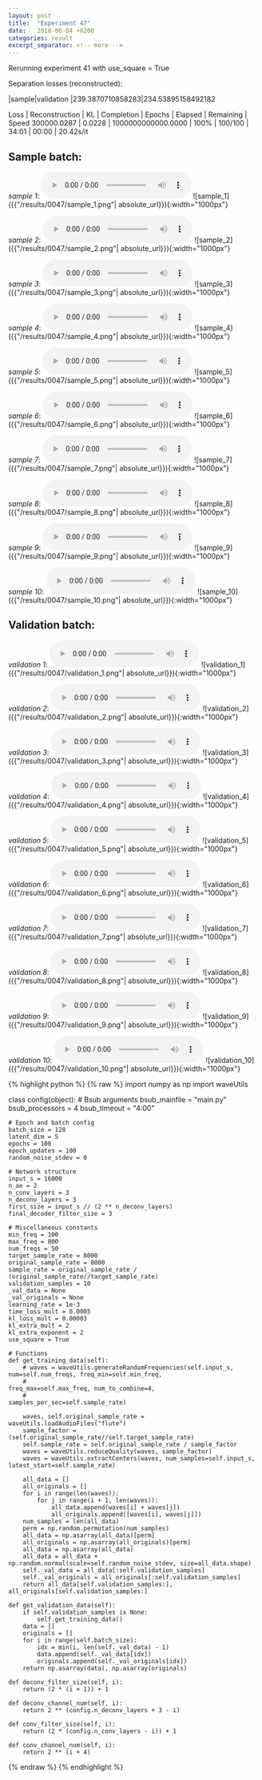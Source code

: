 ```yaml
---
layout: post
title:  "Experiment 47"
date:   2018-06-04 +0200
categories: result
excerpt_separator: <!-- more -->
---
```

Rerunning experiment 41 with use_square = True

Separation losses (reconstructed):

|sample|validation
|239.3870710858283|234.53895158492182

Loss | Reconstruction | KL | Completion | Epochs | Elapsed | Remaining | Speed
300000.0287 | 0.0228 | 1000000000000.0000 | 100% | 100/100 | 34:01 | 00:00 | 20.42s/it<!-- more -->

## **Sample batch**:
_sample 1_:
<audio src="/ResultsOverview/results/0047/sample_1.wav" controls preload></audio>
![sample_1]({{"/results/0047/sample_1.png"| absolute_url}}){:width="1000px"}

_sample 2_:
<audio src="/ResultsOverview/results/0047/sample_2.wav" controls preload></audio>
![sample_2]({{"/results/0047/sample_2.png"| absolute_url}}){:width="1000px"}

_sample 3_:
<audio src="/ResultsOverview/results/0047/sample_3.wav" controls preload></audio>
![sample_3]({{"/results/0047/sample_3.png"| absolute_url}}){:width="1000px"}

_sample 4_:
<audio src="/ResultsOverview/results/0047/sample_4.wav" controls preload></audio>
![sample_4]({{"/results/0047/sample_4.png"| absolute_url}}){:width="1000px"}

_sample 5_:
<audio src="/ResultsOverview/results/0047/sample_5.wav" controls preload></audio>
![sample_5]({{"/results/0047/sample_5.png"| absolute_url}}){:width="1000px"}

_sample 6_:
<audio src="/ResultsOverview/results/0047/sample_6.wav" controls preload></audio>
![sample_6]({{"/results/0047/sample_6.png"| absolute_url}}){:width="1000px"}

_sample 7_:
<audio src="/ResultsOverview/results/0047/sample_7.wav" controls preload></audio>
![sample_7]({{"/results/0047/sample_7.png"| absolute_url}}){:width="1000px"}

_sample 8_:
<audio src="/ResultsOverview/results/0047/sample_8.wav" controls preload></audio>
![sample_8]({{"/results/0047/sample_8.png"| absolute_url}}){:width="1000px"}

_sample 9_:
<audio src="/ResultsOverview/results/0047/sample_9.wav" controls preload></audio>
![sample_9]({{"/results/0047/sample_9.png"| absolute_url}}){:width="1000px"}

_sample 10_:
<audio src="/ResultsOverview/results/0047/sample_10.wav" controls preload></audio>
![sample_10]({{"/results/0047/sample_10.png"| absolute_url}}){:width="1000px"}

## **Validation batch**:
_validation 1_:
<audio src="/ResultsOverview/results/0047/validation_1.wav" controls preload></audio>
![validation_1]({{"/results/0047/validation_1.png"| absolute_url}}){:width="1000px"}

_validation 2_:
<audio src="/ResultsOverview/results/0047/validation_2.wav" controls preload></audio>
![validation_2]({{"/results/0047/validation_2.png"| absolute_url}}){:width="1000px"}

_validation 3_:
<audio src="/ResultsOverview/results/0047/validation_3.wav" controls preload></audio>
![validation_3]({{"/results/0047/validation_3.png"| absolute_url}}){:width="1000px"}

_validation 4_:
<audio src="/ResultsOverview/results/0047/validation_4.wav" controls preload></audio>
![validation_4]({{"/results/0047/validation_4.png"| absolute_url}}){:width="1000px"}

_validation 5_:
<audio src="/ResultsOverview/results/0047/validation_5.wav" controls preload></audio>
![validation_5]({{"/results/0047/validation_5.png"| absolute_url}}){:width="1000px"}

_validation 6_:
<audio src="/ResultsOverview/results/0047/validation_6.wav" controls preload></audio>
![validation_6]({{"/results/0047/validation_6.png"| absolute_url}}){:width="1000px"}

_validation 7_:
<audio src="/ResultsOverview/results/0047/validation_7.wav" controls preload></audio>
![validation_7]({{"/results/0047/validation_7.png"| absolute_url}}){:width="1000px"}

_validation 8_:
<audio src="/ResultsOverview/results/0047/validation_8.wav" controls preload></audio>
![validation_8]({{"/results/0047/validation_8.png"| absolute_url}}){:width="1000px"}

_validation 9_:
<audio src="/ResultsOverview/results/0047/validation_9.wav" controls preload></audio>
![validation_9]({{"/results/0047/validation_9.png"| absolute_url}}){:width="1000px"}

_validation 10_:
<audio src="/ResultsOverview/results/0047/validation_10.wav" controls preload></audio>
![validation_10]({{"/results/0047/validation_10.png"| absolute_url}}){:width="1000px"}


{% highlight python %}
{% raw %}
import numpy as np
import waveUtils


class config(object):
	# Bsub arguments
	bsub_mainfile = "main.py"
	bsub_processors = 4
	bsub_timeout = "4:00"

	# Epoch and batch config
	batch_size = 128
	latent_dim = 5
	epochs = 100
	epoch_updates = 100
	random_noise_stdev = 0

	# Network structure
	input_s = 16000
	n_ae = 2
	n_conv_layers = 3
	n_deconv_layers = 3
	first_size = input_s // (2 ** n_deconv_layers)
	final_decoder_filter_size = 3

	# Miscellaneous constants
	min_freq = 100
	max_freq = 800
	num_freqs = 50
	target_sample_rate = 8000
	original_sample_rate = 8000
	sample_rate = original_sample_rate / (original_sample_rate//target_sample_rate)
	validation_samples = 10
	_val_data = None
	_val_originals = None
	learning_rate = 1e-3
	time_loss_mult = 0.0005
	kl_loss_mult = 0.00003
	kl_extra_mult = 2
	kl_extra_exponent = 2
	use_square = True

	# Functions
	def get_training_data(self):
		# waves = waveUtils.generateRandomFrequencies(self.input_s, num=self.num_freqs, freq_min=self.min_freq,
		#                                            freq_max=self.max_freq, num_to_combine=4,
		#                                            samples_per_sec=self.sample_rate)

		waves, self.original_sample_rate = waveUtils.loadAudioFiles("flute")
		sample_factor = (self.original_sample_rate//self.target_sample_rate)
		self.sample_rate = self.original_sample_rate / sample_factor
		waves = waveUtils.reduceQuality(waves, sample_factor)
		waves = waveUtils.extractCenters(waves, num_samples=self.input_s, latest_start=self.sample_rate)

		all_data = []
		all_originals = []
		for i in range(len(waves)):
			for j in range(i + 1, len(waves)):
				all_data.append(waves[i] + waves[j])
				all_originals.append([waves[i], waves[j]])
		num_samples = len(all_data)
		perm = np.random.permutation(num_samples)
		all_data = np.asarray(all_data)[perm]
		all_originals = np.asarray(all_originals)[perm]
		all_data = np.asarray(all_data)
		all_data = all_data + np.random.normal(scale=self.random_noise_stdev, size=all_data.shape)
		self._val_data = all_data[:self.validation_samples]
		self._val_originals = all_originals[:self.validation_samples]
		return all_data[self.validation_samples:], all_originals[self.validation_samples:]

	def get_validation_data(self):
		if self.validation_samples is None:
			self.get_training_data()
		data = []
		originals = []
		for i in range(self.batch_size):
			idx = min(i, len(self._val_data) - 1)
			data.append(self._val_data[idx])
			originals.append(self._val_originals[idx])
		return np.asarray(data), np.asarray(originals)

	def deconv_filter_size(self, i):
		return (2 * (i + 1)) + 1

	def deconv_channel_num(self, i):
		return 2 ** (config.n_deconv_layers + 3 - i)

	def conv_filter_size(self, i):
		return (2 * (config.n_conv_layers - i)) + 1

	def conv_channel_num(self, i):
		return 2 ** (i + 4)

{% endraw %}
{% endhighlight %}
